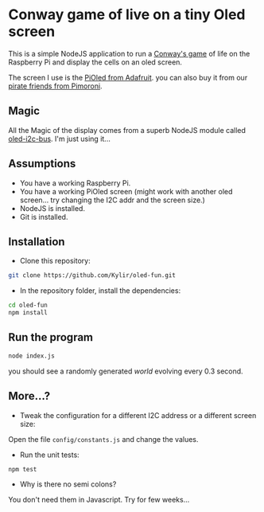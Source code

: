# Conway game of live on a tiny Oled screen

This is a simple NodeJS application to run a [Conway's game](https://en.wikipedia.org/wiki/Conway%27s_Game_of_Life) of life on the Raspberry Pi and display the cells on an oled screen.

The screen I use is the [PiOled from Adafruit](https://www.adafruit.com/product/3527).
you can also buy it from our [pirate friends from Pimoroni](https://shop.pimoroni.com/collections/raspberry-pi/products/adafruit-pioled-128x32-monochrome-oled-add-on-for-raspberry-pi).


## Magic

All the Magic of the display comes from a superb NodeJS module called [oled-i2c-bus](https://www.npmjs.com/package/oled-i2c-bus). I'm just using it...


## Assumptions

+ You have a working Raspberry Pi.
+ You have a working PiOled screen (might work with another oled screen... try changing the I2C addr and the screen size.)
+ NodeJS is installed.
+ Git is installed.

## Installation

+ Clone this repository:

```sh
git clone https://github.com/Kylir/oled-fun.git
```

+ In the repository folder, install the dependencies:

```sh
cd oled-fun
npm install
```

## Run the program

```sh
node index.js
```

you should see a randomly generated *world* evolving every 0.3 second.

## More...?

+ Tweak the configuration for a different I2C address or a different screen size:

Open the file `config/constants.js` and change the values.

+ Run the unit tests:

```
npm test
```

+ Why is there no semi colons?

You don't need them in Javascript. Try for few weeks... 